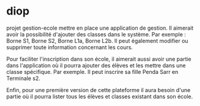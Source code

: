 # diop
projet gestion-ecole
 mettre en place une application de gestion. Il aimerait avoir la possibilité d'ajouter des classes dans le système. 
 Par exemple : Borne S1, Borne S2, Borne L1a, Borne L2b. Il peut également modifier ou supprimer toute information concernant les cours.



Pour faciliter l'inscription dans son école, il aimerait aussi avoir une partie dans l'application où il pourra
ajouter des élèves et les mettre dans une classe spécifique. Par exemple. Il peut inscrire sa fille Penda Sarr en Terminale s2.



Enfin, pour une première version de cette plateforme il aura besoin d'une partie où il pourra lister tous les élèves et classes existant dans son école.
